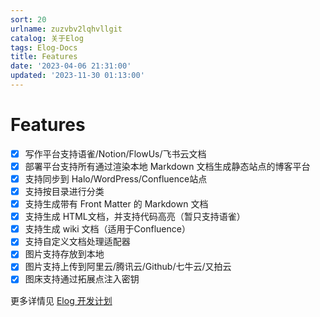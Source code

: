 ```yaml
---
sort: 20
urlname: zuzvbv2lqhvllgit
catalog: 关于Elog
tags: Elog-Docs
title: Features
date: '2023-04-06 21:31:00'
updated: '2023-11-30 01:13:00'
---
```


# Features

- [x] 写作平台支持语雀/Notion/FlowUs/飞书云文档
- [x] 部署平台支持所有通过渲染本地 Markdown 文档生成静态站点的博客平台
- [x] 支持同步到 Halo/WordPress/Confluence站点
- [x] 支持按目录进行分类
- [x] 支持生成带有 Front Matter 的 Markdown 文档
- [x] 支持生成 HTML文档，并支持代码高亮（暂只支持语雀）
- [x] 支持生成 wiki 文档（适用于Confluence）
- [x] 支持自定义文档处理适配器
- [x] 图片支持存放到本地
- [x] 图片支持上传到阿里云/腾讯云/Github/七牛云/又拍云
- [x] 图床支持通过拓展点注入密钥

更多详情见 [Elog 开发计划](https://1874.notion.site/Elog-91dd2037c9c847e6bc90b712b124189c)

